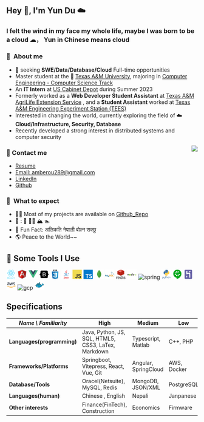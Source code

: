 <h2>Hey 👋, I'm Yun Du ☁️ </h2>

<h3>I felt the wind in my face my whole life, maybe I was born to be a cloud ☁， Yun in Chinese means cloud</h3>


### :raising_hand:&nbsp; About me
+ 👀 seeking <strong>SWE/Data/Database/Cloud</strong> Full-time opportunities
+ Master student at the :school:&nbsp;[Texas A&M University](https://www.tamu.edu/), majoring in [Computer Engineering - Computer Science Track](https://engineering.tamu.edu/electrical/academics/degrees/graduate/ms-ce.html)
+ An <strong>IT Intern</strong> at [US Cabinet Depot](https://www.uscabinetdepot.com/) during Summer 2023
+ Formerly worked as a <strong>Web Developer Student Assistant</strong> at [Texas A&M AgriLife Extension Service](https://agrilifeextension.tamu.edu) , and a <strong>Student Assistant</strong> worked at [Texas A&M Engineering Experiment Station (TEES)](https://tees.tamu.edu/)
+ Interested in changing the world, currently exploring the field of ☁️ **Cloud/Infrastructure, Security, Database**
+ Recently developed a strong interest in distributed systems and computer security


<img src="https://github.com/YunDudali/YunDudali/blob/main/IMG_2287.JPG" align="right" height="275" />

<h3> 🌈 Contact me</h3>
<ul>
  <li><a href="https://github.com/YYDarling/YYDarling/blob/main/YunDu_CV_June_2023.pdf">Resume</a></li>
  <li><a href="mailto:amberou289@gmail.com">Email: amberou289@gmail.com</a></li>
  <li><a href="https://www.linkedin.com/in/yun-fight-for-yourself/">LinkedIn</a></li>
  <li><a href="https://github.com/YYDarling/">Github</a></li>
</ul>

### :no_good:&nbsp; What to expect
+ 👨‍💻 Most of my projects are available on [Github_Repo](https://github.com/YYDarling?tab=repositories)
+ 🩵 : 🏓  🧗‍♀️  🏔️  🏊
+ 🎉 Fun Fact: अलिकति नेपाली बोल्न सक्छु
+ 🌎 Peace to the World~~

<h2>🚀 Some Tools I Use</h2>
<p align="left">
<img src="https://raw.githubusercontent.com/devicons/devicon/master/icons/react/react-original-wordmark.svg" alt="react" width="25" height="25" />
<img src="https://raw.githubusercontent.com/devicons/devicon/master/icons/angularjs/angularjs-original.svg" alt="angular-js" width="25" height="25" />
<img src="https://raw.githubusercontent.com/devicons/devicon/master/icons/vuejs/vuejs-original.svg" alt="vue" width="25" height="25" />
<img src="https://raw.githubusercontent.com/devicons/devicon/master/icons/bootstrap/bootstrap-plain.svg" alt="bootstrap" width="25" height="25" />
<img src="https://raw.githubusercontent.com/devicons/devicon/master/icons/css3/css3-original-wordmark.svg" alt="css3" width="25" height="25" />
<img src="https://raw.githubusercontent.com/devicons/devicon/master/icons/java/java-original-wordmark.svg" alt="java" width="25" height="25" />
<img src="https://raw.githubusercontent.com/devicons/devicon/master/icons/javascript/javascript-original.svg" alt="javascript" width="25" height="25" />
<img src="https://raw.githubusercontent.com/devicons/devicon/master/icons/typescript/typescript-original.svg" alt="typescript" width="25" height="25" />
<img src="https://raw.githubusercontent.com/devicons/devicon/master/icons/mongodb/mongodb-original.svg" alt="mongodb" width="25" height="25" />
<img src="https://raw.githubusercontent.com/devicons/devicon/master/icons/mysql/mysql-original-wordmark.svg" alt="mysql" width="25" height="25" />
<img src="https://raw.githubusercontent.com/devicons/devicon/master/icons/redis/redis-original-wordmark.svg" alt="redis" width="25" height="25" />
<img src="https://raw.githubusercontent.com/devicons/devicon/master/icons/nodejs/nodejs-original-wordmark.svg" alt="nodejs" width="25" height="25" />
<img src="https://www.vectorlogo.zone/logos/springio/springio-icon.svg" alt="spring" width="25" height="25" />
<img src="https://raw.githubusercontent.com/devicons/devicon/master/icons/python/python-original-wordmark.svg" alt="python" width="25" height="25" />
<img src="https://raw.githubusercontent.com/devicons/devicon/master/icons/cucumber/cucumber-plain.svg" alt="cucumber" width="25" height="25" />
<img src="https://raw.githubusercontent.com/devicons/devicon/master/icons/heroku/heroku-plain.svg" alt="heroku" width="25" height="25" />
<img src="https://raw.githubusercontent.com/github/explore/80688e429a7d4ef2fca1e82350fe8e3517d3494d/topics/aws/aws.png" alt="aws" width="25" height="25" />
<img src="https://www.vectorlogo.zone/logos/google_cloud/google_cloud-icon.svg" alt="gcp" width="25" height="25" />
<img src="https://raw.githubusercontent.com/devicons/devicon/master/icons/docker/docker-original.svg" alt="Docker" width="25" height="25" />
</p>

## Specifications
| *Name \ Familiarity* | High | Medium | Low |
| --------------- | --------------- | --------------- | ------------- |
| **Languages(programming)** | Java, Python, JS, SQL, HTML5, CSS3, LaTex, Markdown | Typescript, Matlab | C++, PHP |
| **Frameworks/Platforms** | Springboot, Vitepress, React, Vue, Git | Angular, SpringCloud  | AWS, Docker |
| **Database/Tools** | Oracel(Netsuite), MySQL, Redis | MongoDB, JSON/XML | PostgreSQL |
| **Languages(human)** | Chinese , English | Nepali | Janpanese |
| **Other interests** | Finance(FinTech), Construction | Economics | Firmware |

